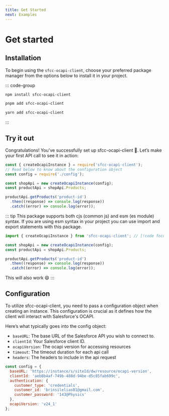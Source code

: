 ```yaml
---
title: Get Started
next: Examples
---
```


# Get started

## Installation

To begin using the `sfcc-ocapi-client`, choose your preferred package manager from the options below to install it in your project.

::: code-group

```sh [npm]
npm install sfcc-ocapi-client
```

```sh [pnpm]
pnpm add sfcc-ocapi-client
```

```sh [yard]
yarn add sfcc-ocapi-client
```

:::

## Try it out

Congratulations! You've successfully set up sfcc-ocapi-client 🎉. Let’s make your first API call to see it in action:

```js
const { createOcapiInstance } = require('sfcc-ocapi-client');
// Read below to know about the configuration object
const config = require('./config');

const shopApi = new createOcapiInstance(config);
const productApi = shopApi.Products;

productApi.getProducts('product-id')
  .then((response) => console.log(response))
  .catch((error) => console.log(error));
```

::: tip
This package supports both cjs (common js) and esm (es module) syntax. If you are using esm syntax in your project you can use import and export statements with this package.

```js
import { createOcapiInstance } from 'sfcc-ocapi-client'; // [!code focus]

const shopApi = new createOcapiInstance(config);
const productApi = shopApi.Products;

productApi.getProducts('product-id')
  .then((response) => console.log(response))
  .catch((error) => console.log(error));
```
This will also work 😄
:::

## Configuration

To utilize sfcc-ocapi-client, you need to pass a configuration object when creating an instance. This configuration is crucial as it defines how the client will interact with Salesforce's OCAPI.

Here’s what typically goes into the config object:

* `baseURL`: The base URL of the Salesforce API you wish to connect to.
* `clientId`: Your Salesforce client ID.
* `ocapiVersion`: The ocapi version for accessing resources
* `timeout`: The timeout duration for each api call
* `headers`: The headers to include in the api request

```js
const config = {
  baseURL: 'https://instance/s/siteId/dw/resource/ocapi-version',
  clientId: 'aeb8b4af-749b-488d-94be-d5c85fab699c',
  authentication: {
    customer_type: 'credentials',
    customer_id: 'brinsilelias01@gmail.com',
    customer_password: '143@Physics'
  },
  ocapiVersion: 'v24_1'
};
```
